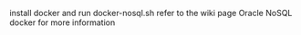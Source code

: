 install docker and run docker-nosql.sh
refer to the wiki page Oracle NoSQL docker for more information
